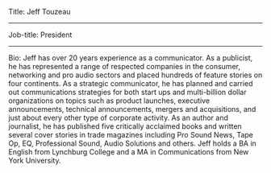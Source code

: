 Title: Jeff Touzeau

----

Job-title: President

----

Bio: Jeff has over 20 years experience as a communicator. As a publicist, he has represented a range of respected companies in the consumer, networking and pro audio sectors and placed hundreds of feature stories on four continents. As a strategic communicator, he has planned and carried out communications strategies for both start ups and multi-billion dollar organizations on topics such as product launches, executive announcements, technical announcements, mergers and acquisitions, and just about every other type of corporate activity. As an author and journalist, he has published five critically acclaimed books and written several cover stories in trade magazines including Pro Sound News, Tape Op, EQ, Professional Sound, Audio Solutions and others. Jeff holds a BA in English from Lynchburg College and a MA in Communications from New York University.